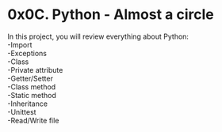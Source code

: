 # 0x0C. Python - Almost a circle

In this project, you will review everything about Python:
<br>
-Import
<br>
-Exceptions
<br>
-Class
<br>
-Private attribute
<br>
-Getter/Setter
<br>
-Class method
<br>
-Static method
<br>
-Inheritance
<br>
-Unittest
<br>
-Read/Write file
